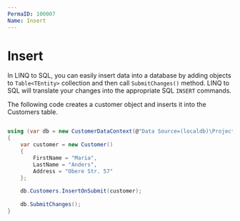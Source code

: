 ```yaml
---
PermaID: 100007
Name: Insert
---
```


# Insert

In LINQ to SQL, you can easily insert data into a database by adding objects to `Table<TEntity>` collection and then call `SubmitChanges()` method. LINQ to SQL will translate your changes into the appropriate SQL `INSERT` commands.

The following code creates a customer object and inserts it into the Customers table.

```csharp

using (var db = new CustomerDataContext(@"Data Source=(localdb)\ProjectsV13;Initial Catalog=CustomerDB;"))
{
    var customer = new Customer()
    {
        FirstName = "Maria",
        LastName = "Anders",
        Address = "Obere Str. 57"
    };
    
    db.Customers.InsertOnSubmit(customer);
    
    db.SubmitChanges();
}

```